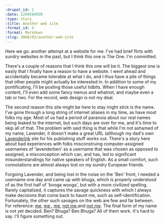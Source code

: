 ```yaml
--- 
:drupal_id: 1
:date: 1204594930
:type: story
:title: Another web site
:format_id: 4
:format: Markdown
:slug: 2008/03/another-web-site
---
```

Here we go: another attempt at a website for me.  I've had brief flirts with sundry websites in the past, but I think this one is The One.  I'm committed.  

There's a couple of reasons that I think this one will  be it.  The biggest one is easily that I finally have a reason to have a website.  I went ahead and accidentally became tolerable at what I do, and I thus have a pile of things that other people might actually be interested in.  In addition to some of my pontificating, I'll be posting those useful tidbits.  When I have enough content, I'll even add some fancy menus and whatnot, and maybe even a tab or two.  For the record, web design is not my deal.
<a name="namestory"></a>

The second reason this site might be here to stay might stick is the name.  I've gone through a long string of internet aliases in my time, as have most folks my age.  Most of us had a period of paranoia about our real names being leaked to the internet, but such days are over for me, and it's time to skip all of that.  The problem with said thing is that while I'm not ashamed of my name, Lavender, it doesn't make a great URL (although my dad's own <a href="http://www.lavenderink.org">LavenderInk</a> site for his publishing stuff works out.  There's a story here about bad experiences with folks misconstruing computer-assigned usernames of 'lavenderben' as a username that was chosen as opposed to assigned, a misconception which can, and has, led to significant misunderstandings for native speakers of English.  As a small comfort, such connotations are almost always lost on my sundry European friends.

Forgoing Lavender, and being lost in the noise on the 'Ben' front, I needed a username one day and came up with bhuga, which is properly understood of as the first half of 'booga wooga', but with a more civilized spelling.  Rarely capitalized, it captures the savage quickness with which I always make decisions that come back to haunt me, such as self-identification.  Fortunately, the other such savages on the web are few and far between.  For reference: <a href="http://groups.drupal.org/user/11297">me,</a> <a href="http://drupal.org/user/186547">me </a>, <a href="http://www.last.fm/user/bhuga/">me,</a> <a href="http://bhuga.blogliterati.com/ReadPost.aspx?readpostid=559" rel=nofollow>not me,</a>and <a href="http://codingforums.com/member.php?u=27365" rel=nofollow>not me</a>.  The final form of my name is not yet decided.  Ben?  Bhuga?  Ben Bhuga?  All of them work.  It's hard to say.  I'll figure something out.
<!--break-->
